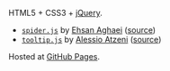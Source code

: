 HTML5 + CSS3 + [jQuery](https://jquery.com/).

- [`spider.js`](spider.js) by [Ehsan Aghaei](https://github.com/ehsanagh) ([source](https://github.com/ehsanagh/eacuda/blob/master/HTML/js/spider.js))
- [`tooltip.js`](tooltip.js) by [Alessio Atzeni](http://www.alessioatzeni.com/) ([source](http://www.alessioatzeni.com/blog/simple-tooltip-with-jquery-only-text/))

Hosted at [GitHub Pages](https://pages.github.com/).
